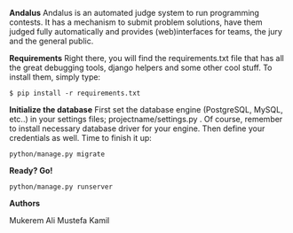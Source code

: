 **Andalus**
Andalus is an automated judge system to run programming contests. It has a mechanism to submit problem solutions, have them judged fully automatically and provides (web)interfaces for teams, the jury and the general public.

**Requirements**
Right there, you will find the requirements.txt file that has all the great debugging tools, django helpers and some other cool stuff. To install them, simply type:

```
$ pip install -r requirements.txt
```

**Initialize the database**
First set the database engine (PostgreSQL, MySQL, etc..) in your settings files; 
projectname/settings.py . Of course, remember to install necessary database driver for your engine. Then define your credentials as well. Time to finish it up:

```
python/manage.py migrate
```

**Ready? Go!**

```
python/manage.py runserver
```

**Authors**

Mukerem Ali
Mustefa Kamil